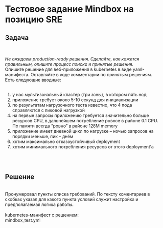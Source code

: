 # Тестовое задание Mindbox на позицию SRE

## Задача
<br>

*Не ожидаем production-ready решения. Сделайте, как кажется правильным, опишите процесс поиска и принятые решения.*
<br>
Опишите решение для веб-приложения в kubernetes в виде yaml-манифеста. Оставляйте в коде комментарии по принятым решениям. Есть следующие вводные:<br>
<br>
1) у нас мультизональный кластер (три зоны), в котором пять нод<br>
2) приложение требует около 5-10 секунд для инициализации<br>
3) по результатам нагрузочного теста известно, что 4 пода справляются с пиковой нагрузкой<br>
4) на первые запросы приложению требуется значительно больше ресурсов CPU, в дальнейшем потребление ровное в районе 0.1 CPU. По памяти всегда “ровно” в районе 128M memory<br>
5) приложение имеет дневной цикл по нагрузке – ночью запросов на порядки меньше, пик – днём<br>
6) хотим максимально отказоустойчивый deployment<br>
7) хотим минимального потребления ресурсов от этого deployment’а<br>
<br>
<br>

## Решение
<br>
Пронумеровал пункты списка требований. По тексту коментариев в скобках указал для какого пункта условий служит настройка и предполагаемая логика работы.<br>
<br>
kubernetes-манифест с решением:<br>
mindbox_test.yml
